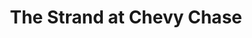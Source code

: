 ---
title: "The Strand at Chevy Chase"
url: /lexington/the-strand-at-chevy-chase/
shop: hairdresser
---